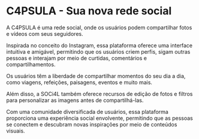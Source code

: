 # C4PSULA - Sua nova rede social
A C4PSULA é uma rede social, onde os usuários podem compartilhar fotos e vídeos com seus seguidores. 

Inspirada no conceito do Instagram, essa plataforma oferece uma interface intuitiva e amigável, permitindo que os usuários criem perfis, sigam outras pessoas e interajam por meio de curtidas, comentários e compartilhamentos. 

Os usuários têm a liberdade de compartilhar momentos do seu dia a dia, como viagens, refeições, paisagens, eventos e muito mais. 

Além disso, a SOCi4L também oferece recursos de edição de fotos e filtros para personalizar as imagens antes de compartilhá-las. 

Com uma comunidade diversificada de usuários, essa plataforma proporciona uma experiência social envolvente, permitindo que as pessoas se conectem e descubram novas inspirações por meio de conteúdos visuais.
